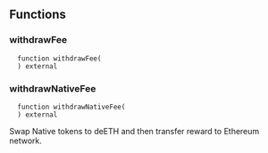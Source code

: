


## Functions
### withdrawFee
```solidity
  function withdrawFee(
  ) external
```




### withdrawNativeFee
```solidity
  function withdrawNativeFee(
  ) external
```

Swap  Native tokens to deETH and then transfer reward to Ethereum network.


